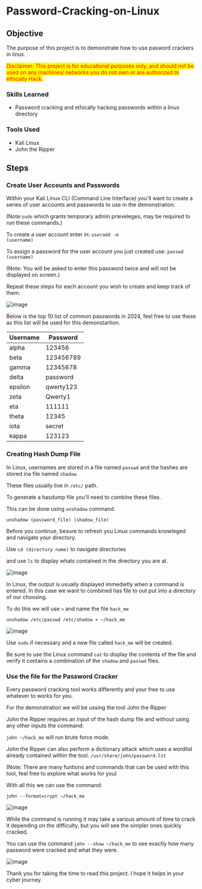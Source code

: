 # Password-Cracking-on-Linux

## Objective
The purpose of this project is to demonstrate how to use pasword crackers in linux.

<mark style="color : red">Disclaimer: This project is for educational purposes only, and should not be used on any machines/ networks you do not own or are authorized to ethically Hack.</mark>

### Skills Learned
- Password cracking and ethically hacking passwords within a linux directory

### Tools Used
- Kali Linux
- John the Ripper

## Steps

### Create User Accounts and Passwords
Within your Kali Linux CLI (Command Line Interface) you'll want to create a series of user accounts and passwords to use in the demonstration.

(Note:<code>sudo</code> which grants temporary admin prieveleges, may be required to run these commands.)

To create a user account enter in: <code>useradd -m (username)</code>

To assign a password for the user account you just created use: <code>passwd (username)</code> 

(Note: You will be asked to enter this password twice and will not be displayed on screen.)

Repeat these steps for each account you wish to create and keep track of them.

![image](https://github.com/user-attachments/assets/24428cb3-9ba2-49b3-8ad0-249ef6352a63)

Below is the top 10 list of common passwords in 2024, feel free to use these as this list will be used for this demonstartion.

| Username | Password  |
|---       |---        |
| alpha    | 123456    |
| beta     | 123456789 |
| gamma    | 12345678  |
| delta    | password  |
| epsilon  | qwerty123 |
| zeta     | Qwerty1   |
| eta      | 111111    |
| theta    | 12345     |
| iota     | secret    |
| kappa    | 123123    |


### Creating Hash Dump File
In Linux, usernames are stored in a file named <code>passwd</code> and the hashes are stored ina file named <code>shadow</code>. 

These files usually live in <code>/etc/</code> path.

To generate a hasdump file you'll need to combine these files.

This can be done using <code>unshadow</code> command.

<code>unshadow (password_file) (shadow_file)</code>

Before you continue, besure to refresh you Linux commands knowleged and navigate your directory.

Use <code>cd (directory name)</code> to navigate directories

and use <code>ls</code> to display whats contained in the directory you are at.

![image](https://github.com/user-attachments/assets/a68757cc-ce6a-4c10-bfb4-a81d9a16446b)

In Linux, the output is usually displayed immedietly when a command is entered. In this case we want to combined has file to out put into a directory of our choosing.

To do this we will use <code>></code> and name the file <code>hack_me</code>

<code>unshadow /etc/passwd /etc/shadow > ~/hack_me</code>

![image](https://github.com/user-attachments/assets/f56b9688-90af-4b36-9f28-3bff061f12b3)

Use <code>sudo</code> if necessary and a new file called <code>hack_me</code> will be created.

Be sure to use the Linux command <code>cat</code> to display the contents of the file and verify it contains a combination of the <code>shadow</code> and <code>passwd</code> files.


### Use the file for the Password Cracker
Every password cracking tool works differently and your free to use whatever to works for you. 

For the demonstration we will be ussing the tool John the Ripper

John the Ripper requires an input of the hash dump file and without using any other inputs the command:

<code>john ~/hack_me</code> will run brute force mode.

John the Ripper can also perform a dictionary attack which uses a wordlist already contained within the tool. <code>/usr/share/john/password.lst</code>

(Note: There are many funtions and commands that can be used with this tool, feel free to explore what works for you)

With all this we can use the command:

<code>john --format=crypt ~/hack_me</code>

![image](https://github.com/user-attachments/assets/ea8787c1-60f0-4235-82f3-ab6a0ea823e1)

While the command is running it may take a various amount of time to crack it depending on the difficulty, but you will see the simpler ones quickly cracked.

You can use the command <code>john --show ~/hack_me</code> to see exactly how many password were cracked and what they were.

![image](https://github.com/user-attachments/assets/20f2e155-7b48-481f-8a55-088db462b1c9)

Thank you for taking the time to read this project. I hope it helps in your cyber journey.





